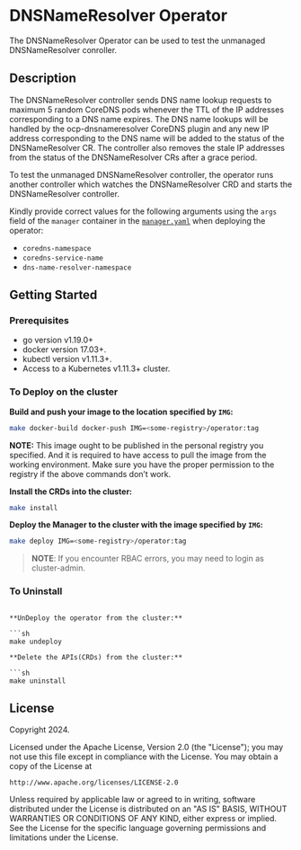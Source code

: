 # DNSNameResolver Operator
The DNSNameResolver Operator can be used to test the unmanaged DNSNameResolver conroller.

## Description
The DNSNameResolver controller sends DNS name lookup requests to maximum 5 random CoreDNS
pods whenever the TTL of the IP addresses corresponding to a DNS name expires. The DNS name
lookups will be handled by the ocp-dnsnameresolver CoreDNS plugin and any new IP address
corresponding to the DNS name will be added to the status of the DNSNameResolver CR. The
controller also removes the stale IP addresses from the status of the DNSNameResolver CRs
after a grace period.

To test the unmanaged DNSNameResolver controller, the operator runs another controller which
watches the DNSNameResolver CRD and starts the DNSNameResolver controller.

Kindly provide correct values for the following arguments using the `args` field of the `manager`
container in the [`manager.yaml`](./config/manager/manager.yaml) when deploying the operator:
- `coredns-namespace`
- `coredns-service-name`
- `dns-name-resolver-namespace`

## Getting Started

### Prerequisites
- go version v1.19.0+
- docker version 17.03+.
- kubectl version v1.11.3+.
- Access to a Kubernetes v1.11.3+ cluster.

### To Deploy on the cluster
**Build and push your image to the location specified by `IMG`:**

```sh
make docker-build docker-push IMG=<some-registry>/operator:tag
```

**NOTE:** This image ought to be published in the personal registry you specified. 
And it is required to have access to pull the image from the working environment. 
Make sure you have the proper permission to the registry if the above commands don’t work.

**Install the CRDs into the cluster:**

```sh
make install
```

**Deploy the Manager to the cluster with the image specified by `IMG`:**

```sh
make deploy IMG=<some-registry>/operator:tag
```

> **NOTE**: If you encounter RBAC errors, you may need to login as cluster-admin.

### To Uninstall
```

**UnDeploy the operator from the cluster:**

```sh
make undeploy

**Delete the APIs(CRDs) from the cluster:**

```sh
make uninstall
```

## License

Copyright 2024.

Licensed under the Apache License, Version 2.0 (the "License");
you may not use this file except in compliance with the License.
You may obtain a copy of the License at

    http://www.apache.org/licenses/LICENSE-2.0

Unless required by applicable law or agreed to in writing, software
distributed under the License is distributed on an "AS IS" BASIS,
WITHOUT WARRANTIES OR CONDITIONS OF ANY KIND, either express or implied.
See the License for the specific language governing permissions and
limitations under the License.

